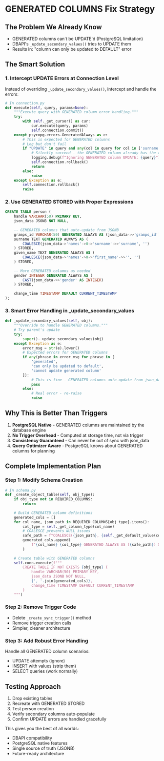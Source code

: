 # GENERATED COLUMNS Fix Strategy

## The Problem We Already Know

- GENERATED columns can't be UPDATE'd (PostgreSQL limitation)
- DBAPI's `_update_secondary_values()` tries to UPDATE them
- Results in: "column can only be updated to DEFAULT" error

## The Smart Solution

### 1. Intercept UPDATE Errors at Connection Level

Instead of overriding `_update_secondary_values()`, intercept and handle the errors:

```python
# In connection.py
def execute(self, query, params=None):
    """Execute query with GENERATED column error handling."""
    try:
        with self._get_cursor() as cur:
            cur.execute(query, params)
            self.connection.commit()
    except psycopg.errors.GeneratedAlways as e:
        # This is expected for GENERATED columns
        # Log but don't fail
        if "UPDATE" in query and any(col in query for col in ['surname', 'given_name', 'gramps_id']):
            # Silently succeed - the GENERATED column already has the right value
            logging.debug(f"Ignoring GENERATED column UPDATE: {query}")
            self.connection.rollback()
            return
        else:
            raise
    except Exception as e:
        self.connection.rollback()
        raise
```

### 2. Use GENERATED STORED with Proper Expressions

```sql
CREATE TABLE person (
    handle VARCHAR(50) PRIMARY KEY,
    json_data JSONB NOT NULL,
    
    -- GENERATED columns that auto-update from JSONB
    gramps_id VARCHAR(50) GENERATED ALWAYS AS (json_data->>'gramps_id') STORED,
    surname TEXT GENERATED ALWAYS AS (
        COALESCE(json_data->'names'->0->'surname'->>'surname', '')
    ) STORED,
    given_name TEXT GENERATED ALWAYS AS (
        COALESCE(json_data->'names'->0->'first_name'->>'', '')
    ) STORED,
    
    -- More GENERATED columns as needed
    gender INTEGER GENERATED ALWAYS AS (
        CAST(json_data->>'gender' AS INTEGER)
    ) STORED,
    
    change_time TIMESTAMP DEFAULT CURRENT_TIMESTAMP
);
```

### 3. Smart Error Handling in _update_secondary_values

```python
def _update_secondary_values(self, obj):
    """Override to handle GENERATED columns."""
    # Try parent's update
    try:
        super()._update_secondary_values(obj)
    except Exception as e:
        error_msg = str(e).lower()
        # Expected errors for GENERATED columns
        if any(phrase in error_msg for phrase in [
            'generated', 
            'can only be updated to default',
            'cannot update generated column'
        ]):
            # This is fine - GENERATED columns auto-update from json_data
            pass
        else:
            # Real error - re-raise
            raise
```

## Why This is Better Than Triggers

1. **PostgreSQL Native** - GENERATED columns are maintained by the database engine
2. **No Trigger Overhead** - Computed at storage time, not via trigger
3. **Consistency Guaranteed** - Can never be out of sync with json_data
4. **Query Optimizer Aware** - PostgreSQL knows about GENERATED columns for planning

## Complete Implementation Plan

### Step 1: Modify Schema Creation

```python
# In schema.py
def _create_object_table(self, obj_type):
    if obj_type not in REQUIRED_COLUMNS:
        return
        
    # Build GENERATED column definitions
    generated_cols = []
    for col_name, json_path in REQUIRED_COLUMNS[obj_type].items():
        col_type = self._get_column_type(col_name)
        # COALESCE prevents NULL issues
        safe_path = f"COALESCE({json_path}, {self._get_default_value(col_type)})"
        generated_cols.append(
            f"{col_name} {col_type} GENERATED ALWAYS AS ({safe_path}) STORED"
        )
    
    # Create table with GENERATED columns
    self.conn.execute(f"""
        CREATE TABLE IF NOT EXISTS {obj_type} (
            handle VARCHAR(50) PRIMARY KEY,
            json_data JSONB NOT NULL,
            {', '.join(generated_cols)},
            change_time TIMESTAMP DEFAULT CURRENT_TIMESTAMP
        )
    """)
```

### Step 2: Remove Trigger Code

- Delete `_create_sync_trigger()` method
- Remove trigger creation calls
- Simpler, cleaner architecture

### Step 3: Add Robust Error Handling

Handle all GENERATED column scenarios:
- UPDATE attempts (ignore)
- INSERT with values (strip them)
- SELECT queries (work normally)

## Testing Approach

1. Drop existing tables
2. Recreate with GENERATED STORED
3. Test person creation
4. Verify secondary columns auto-populate
5. Confirm UPDATE errors are handled gracefully

This gives you the best of all worlds:
- DBAPI compatibility 
- PostgreSQL native features
- Single source of truth (JSONB)
- Future-ready architecture